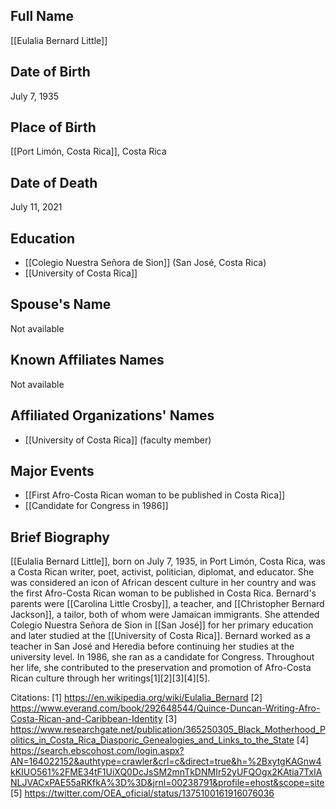 ## Full Name
[[Eulalia Bernard Little]]

## Date of Birth
July 7, 1935

## Place of Birth
[[Port Limón, Costa Rica]], Costa Rica

## Date of Death
July 11, 2021

## Education
- [[Colegio Nuestra Señora de Sion]] (San José, Costa Rica)
- [[University of Costa Rica]]

## Spouse's Name
Not available

## Known Affiliates Names
Not available

## Affiliated Organizations' Names
- [[University of Costa Rica]] (faculty member)

## Major Events
- [[First Afro-Costa Rican woman to be published in Costa Rica]]
- [[Candidate for Congress in 1986]]

## Brief Biography
[[Eulalia Bernard Little]], born on July 7, 1935, in Port Limón, Costa Rica, was a Costa Rican writer, poet, activist, politician, diplomat, and educator. She was considered an icon of African descent culture in her country and was the first Afro-Costa Rican woman to be published in Costa Rica. Bernard's parents were [[Carolina Little Crosby]], a teacher, and [[Christopher Bernard Jackson]], a tailor, both of whom were Jamaican immigrants. She attended Colegio Nuestra Señora de Sion in [[San José]] for her primary education and later studied at the [[University of Costa Rica]]. Bernard worked as a teacher in San José and Heredia before continuing her studies at the university level. In 1986, she ran as a candidate for Congress. Throughout her life, she contributed to the preservation and promotion of Afro-Costa Rican culture through her writings[1][2][3][4][5].

Citations:
[1] https://en.wikipedia.org/wiki/Eulalia_Bernard
[2] https://www.everand.com/book/292648544/Quince-Duncan-Writing-Afro-Costa-Rican-and-Caribbean-Identity
[3] https://www.researchgate.net/publication/365250305_Black_Motherhood_Politics_in_Costa_Rica_Diasporic_Genealogies_and_Links_to_the_State
[4] https://search.ebscohost.com/login.aspx?AN=164022152&authtype=crawler&crl=c&direct=true&h=%2BxytgKAGnw4kKIUO561%2FME34tF1UiXQ0DcJsSM2mnTkDNMIr52yUFQOgx2KAtia7TxIANLJVACxPAE55aRKfkA%3D%3D&jrnl=00238791&profile=ehost&scope=site
[5] https://twitter.com/OEA_oficial/status/1375100161916076036